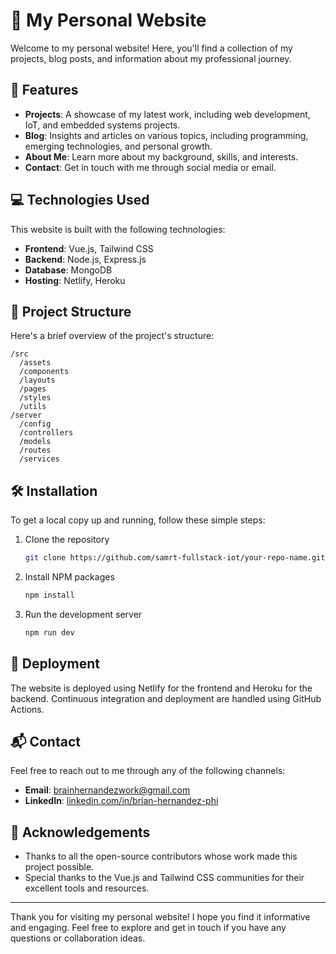 # 🚀 My Personal Website

Welcome to my personal website! Here, you'll find a collection of my projects, blog posts, and information about my professional journey.

## 🌟 Features

- **Projects**: A showcase of my latest work, including web development, IoT, and embedded systems projects.
- **Blog**: Insights and articles on various topics, including programming, emerging technologies, and personal growth.
- **About Me**: Learn more about my background, skills, and interests.
- **Contact**: Get in touch with me through social media or email.

## 💻 Technologies Used

This website is built with the following technologies:

- **Frontend**: Vue.js, Tailwind CSS
- **Backend**: Node.js, Express.js
- **Database**: MongoDB
- **Hosting**: Netlify, Heroku

## 📂 Project Structure

Here's a brief overview of the project's structure:

```
/src
  /assets
  /components
  /layouts
  /pages
  /styles
  /utils
/server
  /config
  /controllers
  /models
  /routes
  /services
```

## 🛠️ Installation

To get a local copy up and running, follow these simple steps:

1. Clone the repository
   ```sh
   git clone https://github.com/samrt-fullstack-iot/your-repo-name.git
   ```
2. Install NPM packages
   ```sh
   npm install
   ```
3. Run the development server
   ```sh
   npm run dev
   ```

## 🚀 Deployment

The website is deployed using Netlify for the frontend and Heroku for the backend. Continuous integration and deployment are handled using GitHub Actions.

## 📬 Contact

Feel free to reach out to me through any of the following channels:

- **Email**: [brainhernandezwork@gmail.com](mailto:brainhernandezwork@gmail.com)
- **LinkedIn**: [linkedin.com/in/brian-hernandez-phi](https://linkedin.com/in/brian-hernandez-phi)

## 🎉 Acknowledgements

- Thanks to all the open-source contributors whose work made this project possible.
- Special thanks to the Vue.js and Tailwind CSS communities for their excellent tools and resources.

---

Thank you for visiting my personal website! I hope you find it informative and engaging. Feel free to explore and get in touch if you have any questions or collaboration ideas.

```
